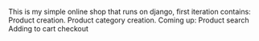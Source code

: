 This is my simple online shop that runs on django, first iteration contains:
Product creation.
Product category creation.
Coming up:
Product search
Adding to cart
checkout
